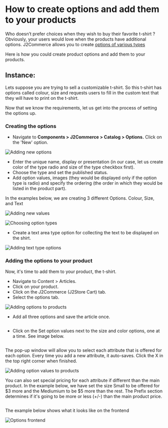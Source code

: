 # How to create options and add them to your products

Who doesn’t prefer choices when they wish to buy their favorite t-shirt ? Obviously, your users would love when the products have additional options. J2Commerce allows you to create [options of various types](http://docs.j2store.org/catalog/options)

Here is how you could create product options and add them to your products.

## Instance: <a href="#instance" id="instance"></a>

Lets suppose you are trying to sell a customizable t-shirt. So this t-shirt has options called colour, size and requests users to fill in the custom text that they will have to print on the t-shirt.

Now that we know the requirements, let us get into the process of setting the options up.

### Creating the options <a href="#creating-the-options" id="creating-the-options"></a>

* Navigate to **Components > J2Commerce > Catalog > Options.** Click on the 'New' option.

![Adding new options](../../.gitbook/assets/creating-options.webp)

* Enter the unique name, display or presentation (in our case, let us create color of the type radio and size of the type checkbox first).
* Choose the type and set the published status.
* Add option values, images (they would be displayed only if the option type is radio) and specify the ordering (the order in which they would be listed in the product part).

In the examples below, we are creating 3 different Options. Colour, Size, and Text

![Adding new values](../../.gitbook/assets/creating-options1.webp)

![Choosing option types](../../.gitbook/assets/creating-options2.webp)

* Create a text area type option for collecting the text to be displayed on the shirt.

![Adding text type options](../../.gitbook/assets/creating-options3.webp)

### Adding the options to your product <a href="#adding-the-options-to-your-product" id="adding-the-options-to-your-product"></a>

Now, it's time to add them to your product, the t-shirt.

* Navigate to Content > Articles.
* Click on your product.&#x20;
* Click on the J2Commerce (J2Store Cart) tab.
* Select the options tab.

![Adding options to products](../../.gitbook/assets/creating-options4.webp)

* Add all three options and save the article once.

<figure><img src="../../.gitbook/assets/creating-options5 (1).webp" alt=""><figcaption></figcaption></figure>



* Click on the Set option values next to the size and color options, one at a time. See image below.

<figure><img src="../../.gitbook/assets/creating-options5a.webp" alt=""><figcaption></figcaption></figure>

The pop-up window will allow you to select each attribute that is offered for each option. Every time you add a new attribute, it auto-saves. Click the X in the top right corner when finished.

![Adding option values to products](<../../.gitbook/assets/creating-options6 (1).webp>)

You can also set special pricing for each attribute if different than the main product. In the example below, we have set the size Small to be offered for $3 more and the Mediumium to be $5 more than the rest. The Prefix section determines if it's going to be more or less (+/-) than the main product price.

<figure><img src="../../.gitbook/assets/creating-options7a.webp" alt=""><figcaption></figcaption></figure>

The example below shows what it looks like on the frontend

![Options frontend](../../.gitbook/assets/creating-options8.webp)
